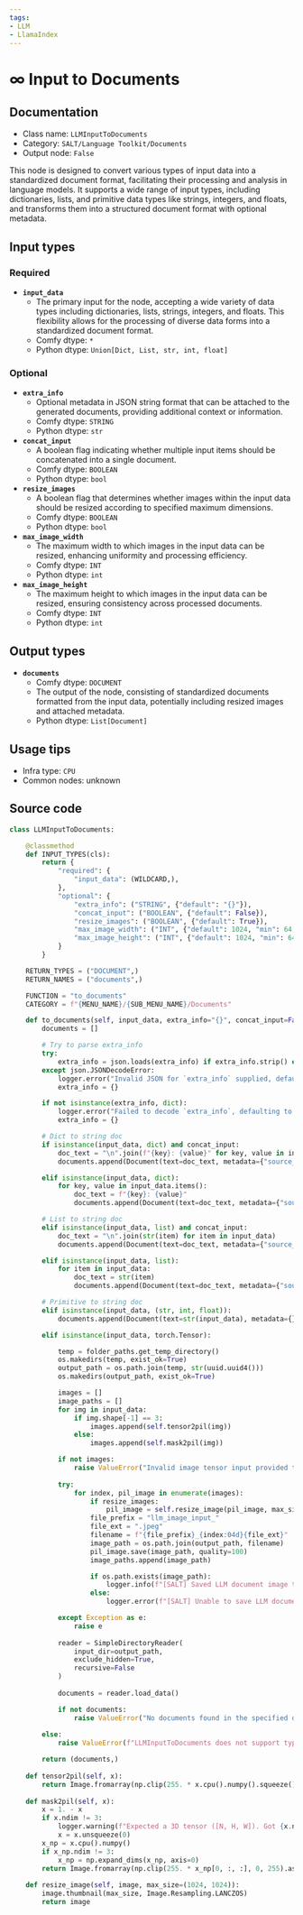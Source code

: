 ```yaml
---
tags:
- LLM
- LlamaIndex
---
```


# ∞ Input to Documents
## Documentation
- Class name: `LLMInputToDocuments`
- Category: `SALT/Language Toolkit/Documents`
- Output node: `False`

This node is designed to convert various types of input data into a standardized document format, facilitating their processing and analysis in language models. It supports a wide range of input types, including dictionaries, lists, and primitive data types like strings, integers, and floats, and transforms them into a structured document format with optional metadata.
## Input types
### Required
- **`input_data`**
    - The primary input for the node, accepting a wide variety of data types including dictionaries, lists, strings, integers, and floats. This flexibility allows for the processing of diverse data forms into a standardized document format.
    - Comfy dtype: `*`
    - Python dtype: `Union[Dict, List, str, int, float]`
### Optional
- **`extra_info`**
    - Optional metadata in JSON string format that can be attached to the generated documents, providing additional context or information.
    - Comfy dtype: `STRING`
    - Python dtype: `str`
- **`concat_input`**
    - A boolean flag indicating whether multiple input items should be concatenated into a single document.
    - Comfy dtype: `BOOLEAN`
    - Python dtype: `bool`
- **`resize_images`**
    - A boolean flag that determines whether images within the input data should be resized according to specified maximum dimensions.
    - Comfy dtype: `BOOLEAN`
    - Python dtype: `bool`
- **`max_image_width`**
    - The maximum width to which images in the input data can be resized, enhancing uniformity and processing efficiency.
    - Comfy dtype: `INT`
    - Python dtype: `int`
- **`max_image_height`**
    - The maximum height to which images in the input data can be resized, ensuring consistency across processed documents.
    - Comfy dtype: `INT`
    - Python dtype: `int`
## Output types
- **`documents`**
    - Comfy dtype: `DOCUMENT`
    - The output of the node, consisting of standardized documents formatted from the input data, potentially including resized images and attached metadata.
    - Python dtype: `List[Document]`
## Usage tips
- Infra type: `CPU`
- Common nodes: unknown


## Source code
```python
class LLMInputToDocuments:

    @classmethod
    def INPUT_TYPES(cls):
        return {
            "required": {
                "input_data": (WILDCARD,),
            },
            "optional": {
                "extra_info": ("STRING", {"default": "{}"}),
                "concat_input": ("BOOLEAN", {"default": False}),
                "resize_images": ("BOOLEAN", {"default": True}),
                "max_image_width": ("INT", {"default": 1024, "min": 64, "max": MAX_RESOLUTION}),
                "max_image_height": ("INT", {"default": 1024, "min": 64, "max": MAX_RESOLUTION})
            }
        }

    RETURN_TYPES = ("DOCUMENT",)
    RETURN_NAMES = ("documents",)

    FUNCTION = "to_documents"
    CATEGORY = f"{MENU_NAME}/{SUB_MENU_NAME}/Documents"

    def to_documents(self, input_data, extra_info="{}", concat_input=False, resize_images=True, max_image_width=1024, max_image_height=1024):
        documents = []

        # Try to parse extra_info
        try:
            extra_info = json.loads(extra_info) if extra_info.strip() else {}
        except json.JSONDecodeError:
            logger.error("Invalid JSON for `extra_info` supplied, defaulting to empty `extra_info` dict.")
            extra_info = {}

        if not isinstance(extra_info, dict):
            logger.error("Failed to decode `extra_info`, defaulting to empty `extra_info` dict.")
            extra_info = {}

        # Dict to string doc
        if isinstance(input_data, dict) and concat_input:
            doc_text = "\n".join(f"{key}: {value}" for key, value in input_data.items())
            documents.append(Document(text=doc_text, metadata={"source_type": "dict", **extra_info}))

        elif isinstance(input_data, dict):
            for key, value in input_data.items():
                doc_text = f"{key}: {value}"
                documents.append(Document(text=doc_text, metadata={"source_type": "dict", **extra_info}))

        # List to string doc
        elif isinstance(input_data, list) and concat_input:
            doc_text = "\n".join(str(item) for item in input_data)
            documents.append(Document(text=doc_text, metadata={"source_type": "list", **extra_info}))

        elif isinstance(input_data, list):
            for item in input_data:
                doc_text = str(item)
                documents.append(Document(text=doc_text, metadata={"source_type": "list", **extra_info}))

        # Primitive to string doc
        elif isinstance(input_data, (str, int, float)):
            documents.append(Document(text=str(input_data), metadata={}))

        elif isinstance(input_data, torch.Tensor):

            temp = folder_paths.get_temp_directory()
            os.makedirs(temp, exist_ok=True)
            output_path = os.path.join(temp, str(uuid.uuid4()))
            os.makedirs(output_path, exist_ok=True)

            images = []
            image_paths = []
            for img in input_data:
                if img.shape[-1] == 3:
                    images.append(self.tensor2pil(img))
                else:
                    images.append(self.mask2pil(img))

            if not images:
                raise ValueError("Invalid image tensor input provided to convert to PIL!")
            
            try:
                for index, pil_image in enumerate(images):
                    if resize_images:
                        pil_image = self.resize_image(pil_image, max_size=(max_image_width, max_image_height))
                    file_prefix = "llm_image_input_"
                    file_ext = ".jpeg"
                    filename = f"{file_prefix}_{index:04d}{file_ext}"
                    image_path = os.path.join(output_path, filename)
                    pil_image.save(image_path, quality=100)
                    image_paths.append(image_path)

                    if os.path.exists(image_path):
                        logger.info(f"[SALT] Saved LLM document image to `{image_path}`")
                    else:
                        logger.error(f"[SALT] Unable to save LLM document image to `{image_path}`")

            except Exception as e:
                raise e
            
            reader = SimpleDirectoryReader(
                input_dir=output_path,
                exclude_hidden=True,
                recursive=False
            )
            
            documents = reader.load_data()

            if not documents:
                raise ValueError("No documents found in the specified directory.")
            
        else:
            raise ValueError(f"LLMInputToDocuments does not support type `{type(input_data).__name__}`. Please provide: dict, list, str, int, float.")

        return (documents,)
    
    def tensor2pil(self, x):
        return Image.fromarray(np.clip(255. * x.cpu().numpy().squeeze(), 0, 255).astype(np.uint8))
    
    def mask2pil(self, x):
        x = 1. - x
        if x.ndim != 3:
            logger.warning(f"Expected a 3D tensor ([N, H, W]). Got {x.ndim} dimensions.")
            x = x.unsqueeze(0) 
        x_np = x.cpu().numpy()
        if x_np.ndim != 3:
            x_np = np.expand_dims(x_np, axis=0) 
        return Image.fromarray(np.clip(255. * x_np[0, :, :], 0, 255).astype(np.uint8), 'L')
    
    def resize_image(self, image, max_size=(1024, 1024)):
        image.thumbnail(max_size, Image.Resampling.LANCZOS)
        return image

```
